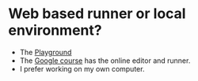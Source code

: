 # Web based runner or local environment?

* The [Playground](https://play.rust-lang.org/)
* The [Google course](https://google.github.io/comprehensive-rust/) has the online editor and runner.
* I prefer working on my own computer.



